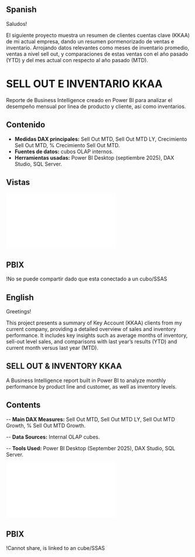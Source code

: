 ## Spanish
Saludos!

El siguiente proyecto muestra un resumen de clientes cuentas clave (KKAA) de mi actual empresa, dando un resumen pormenorizado de ventas e inventario. Arrojando datos relevantes como meses de inventario promedio, ventas a nivel sell out, y comparaciones de estas ventas con el año pasado (YTD) y del mes actual con respecto al año pasado (MTD).

# SELL OUT E INVENTARIO KKAA
Reporte de Business Intelligence creado en Power BI para analizar el desempeño mensual por linea de producto y cliente, asi como inventarios.

## Contenido
- **Medidas DAX principales:** Sell Out MTD, Sell Out MTD LY, Crecimiento Sell Out MTD, % Crecimiento Sell Out MTD.
- **Fuentes de datos:** cubos OLAP internos.
- **Herramientas usadas:** Power BI Desktop (septiembre 2025), DAX Studio, SQL Server.

## Vistas
![Vista principal](./SellOuteInventario_KKAA.pdf)

## PBIX
!No se puede compartir dado que esta conectado a un cubo/SSAS

## English

Greetings!

This project presents a summary of Key Account (KKAA) clients from my current company, providing a detailed overview of sales and inventory performance.
It includes key insights such as average months of inventory, sell-out level sales, and comparisons with last year’s results (YTD) and current month versus last year (MTD).

## SELL OUT & INVENTORY KKAA

A Business Intelligence report built in Power BI to analyze monthly performance by product line and customer, as well as inventory levels.

## Contents

-- **Main DAX Measures:** Sell Out MTD, Sell Out MTD LY, Sell Out MTD Growth, % Sell Out MTD Growth.

-- **Data Sources:** Internal OLAP cubes.

-- **Tools Used:** Power BI Desktop (September 2025), DAX Studio, SQL Server.

![Vista principal](./SellOuteInventario_KKAA.pdf)

## PBIX
!Cannot share, is linked to an cube/SSAS

